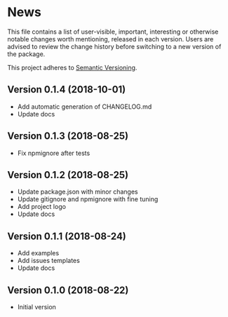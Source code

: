 # News

This file contains a list of user-visible, important, interesting or otherwise notable
changes worth mentioning, released in each version.
Users are advised to review the change history before switching to a new version of the
package.

This project adheres to [Semantic Versioning](https://semver.org/spec/v2.0.0.html).

## Version 0.1.4 (2018-10-01)

- Add automatic generation of CHANGELOG.md
- Update docs

## Version 0.1.3 (2018-08-25)

- Fix npmignore after tests

## Version 0.1.2 (2018-08-25)

- Update package.json with minor changes
- Update gitignore and npmignore with fine tuning
- Add project logo
- Update docs

## Version 0.1.1 (2018-08-24)

- Add examples
- Add issues templates
- Update docs

## Version 0.1.0 (2018-08-22)

- Initial version

